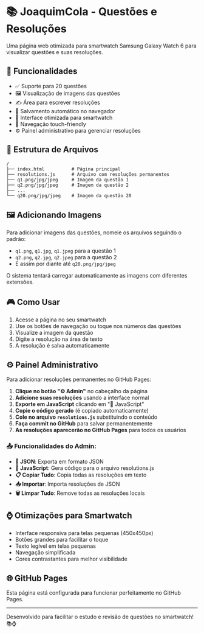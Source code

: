 # 📚 JoaquimCola - Questões e Resoluções

Uma página web otimizada para smartwatch Samsung Galaxy Watch 6 para visualizar questões e suas resoluções.

## 🚀 Funcionalidades

- ✅ Suporte para 20 questões
- 🖼️ Visualização de imagens das questões
- ✍️ Área para escrever resoluções
- 💾 Salvamento automático no navegador
- 📱 Interface otimizada para smartwatch
- 🎯 Navegação touch-friendly
- ⚙️ Painel administrativo para gerenciar resoluções

## 📁 Estrutura de Arquivos

```
/
├── index.html          # Página principal
├── resolutions.js      # Arquivo com resoluções permanentes
├── q1.png/jpg/jpeg     # Imagem da questão 1
├── q2.png/jpg/jpeg     # Imagem da questão 2
├── ...
└── q20.png/jpg/jpeg    # Imagem da questão 20
```

## 🖼️ Adicionando Imagens

Para adicionar imagens das questões, nomeie os arquivos seguindo o padrão:

- `q1.png`, `q1.jpg`, `q1.jpeg` para a questão 1
- `q2.png`, `q2.jpg`, `q2.jpeg` para a questão 2
- E assim por diante até `q20.png/jpg/jpeg`

O sistema tentará carregar automaticamente as imagens com diferentes extensões.

## 🎮 Como Usar

1. Acesse a página no seu smartwatch
2. Use os botões de navegação ou toque nos números das questões
3. Visualize a imagem da questão
4. Digite a resolução na área de texto
5. A resolução é salva automaticamente

## ⚙️ Painel Administrativo

Para adicionar resoluções permanentes no GitHub Pages:

1. **Clique no botão "⚙️ Admin"** no cabeçalho da página
2. **Adicione suas resoluções** usando a interface normal
3. **Exporte em JavaScript** clicando em "📜 JavaScript"
4. **Copie o código gerado** (é copiado automaticamente)
5. **Cole no arquivo `resolutions.js`** substituindo o conteúdo
6. **Faça commit no GitHub** para salvar permanentemente
7. **As resoluções aparecerão no GitHub Pages** para todos os usuários

### 📤 Funcionalidades do Admin:
- **📄 JSON**: Exporta em formato JSON
- **📜 JavaScript**: Gera código para o arquivo resolutions.js
- **📋 Copiar Tudo**: Copia todas as resoluções em texto
- **📥 Importar**: Importa resoluções de JSON
- **🗑️ Limpar Tudo**: Remove todas as resoluções locais

## ⌚ Otimizações para Smartwatch

- Interface responsiva para telas pequenas (450x450px)
- Botões grandes para facilitar o toque
- Texto legível em telas pequenas
- Navegação simplificada
- Cores contrastantes para melhor visibilidade

## 🌐 GitHub Pages

Esta página está configurada para funcionar perfeitamente no GitHub Pages.

---

Desenvolvido para facilitar o estudo e revisão de questões no smartwatch! 📚⌚
